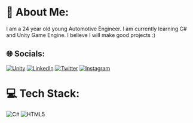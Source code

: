 # 💫 About Me:
I am a 24 year old young Automotive Engineer.
I am currently learning C# and Unity Game Engine.
I believe I will make good projects :)


## 🌐 Socials:
[![Unity](https://img.shields.io/badge/-Unity%20Play-lightgrey)](https://play.unity.com/u/reco-de) [![LinkedIn](https://img.shields.io/badge/LinkedIn-%230077B5.svg?logo=linkedin&logoColor=white)](https://linkedin.com/in/recepyildiirim) [![Twitter](https://img.shields.io/badge/Twitter-%231DA1F2.svg?logo=Twitter&logoColor=white)](https://twitter.com/krauyi)  [![Instagram](https://img.shields.io/badge/Instagram-%23E4405F.svg?logo=Instagram&logoColor=white)](https://instagram.com/recepyildiirim)
# 💻 Tech Stack:
![C#](https://img.shields.io/badge/c%23-%23239120.svg?style=for-the-badge&logo=c-sharp&logoColor=white) ![HTML5](https://img.shields.io/badge/html5-%23E34F26.svg?style=for-the-badge&logo=html5&logoColor=white)


<!-- Proudly created with GPRM ( https://gprm.itsvg.in ) -->
